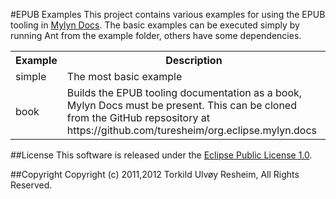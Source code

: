 #EPUB Examples
This project contains various examples for using the EPUB tooling in [Mylyn Docs](http://www.eclipse.org/mylyn/docs/). The basic examples can be executed simply by running Ant from the example folder, others have some dependencies.


<table>
<tr><th>Example</th><th>Description</th></tr>
<tr><td>simple</td><td>The most basic example</td></tr>
<tr><td>book</td><td>Builds the EPUB tooling documentation as a book, Mylyn Docs must be present. This can be cloned from the GitHub repsository at https://github.com/turesheim/org.eclipse.mylyn.docs</td></tr>
</table>

##License
This software is released under the [Eclipse Public License 1.0](http://www.eclipse.org/legal/epl-v10.html).

##Copyright
Copyright (c) 2011,2012 Torkild Ulvøy Resheim, All Rights Reserved.